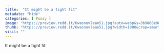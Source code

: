 ```yaml
---
title:  "It might be a tight fit"
metadate: "hide"
categories: [ Pussy ]
image: "https://preview.redd.it/6waonevleao51.jpg?auto=webp&s=3b9868e98ccd8a372fc02b41adb0dc25d4773fb1"
thumb: "https://preview.redd.it/6waonevleao51.jpg?width=1080&crop=smart&auto=webp&s=d14b7fa0f1610ecd76ef79b2164370c9973a48c6"
visit: ""
---
```

It might be a tight fit
